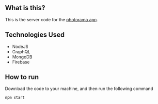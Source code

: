 ## What is this?
This is the server code for the <a href="https://github.com/smob123/Photorama" target="_blank">photorama app</a>.

## Technologies Used
- NodeJS
- GraphQL
- MongoDB
- Firebase

## How to run
Download the code to your machine, and then run the following command
```
npm start
```